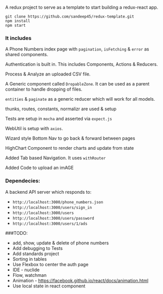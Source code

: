 A redux project to serve as a template to start building a redux-react app.

````
git clone https://github.com/sandeep45/redux-template.git
npm install
npm start
````

### It includes

A Phone Numbers index page with `pagination`, `isFetching` & `error` as shared components.

Authentication is built in. This includes Components, Actions & Reducers.

Process & Analyze an uploaded CSV file.

A Generic component called `DropableZone`. It can be used as a parent container to handle dropping of files.

`entities` & `paginate` as a generic reducer which will work for all models.

thunks, routes, constants, normalizr are used & setup

Tests are setup in `mocha` and asserted via `expect.js`

WebUtil is setup with `axios`.

Wizard style Bottom Nav to go back & forward between pages

HighChart Component to render charts and update from state

Added Tab based Navigation. It uses `withRouter`

Added Code to upload an imAGE

### Dependecies:

A backend API server which responds to:

- `http://localhost:3000/phone_numbers.json`
- `http://localhost:3000/users/sign_in`
- `http://localhost:3000/users`
- `http://localhost:3000/users/password`
- `http://localhost:3000/users/1/ads`

###TODO:

- add, show, update & delete of phone numbers
- Add debugging to Tests
- Add standards project
- Sorting in tables
- Use Flexbox to center the auth page
- IDE - nuclide
- Flow, watchman
- Animation - https://facebook.github.io/react/docs/animation.html
- Use local state in react component
